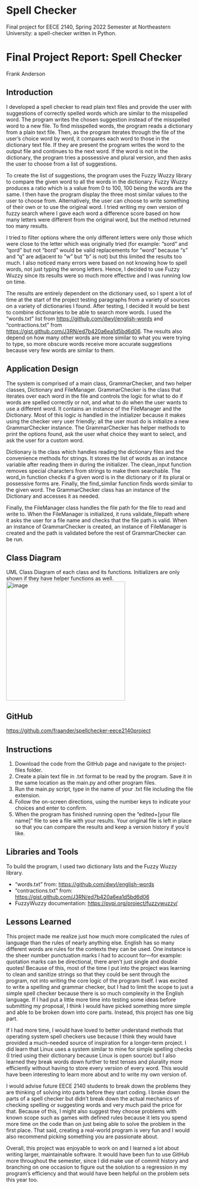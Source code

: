# Spell Checker
Final project for EECE 2140, Spring 2022 Semester at Northeastern University: a spell-checker written in Python.

# Final Project Report: Spell Checker
Frank Anderson

## Introduction
I developed a spell checker to read plain text files and provide the user with suggestions of correctly spelled words which are similar to the misspelled word. The program writes the chosen suggestion instead of the misspelled word to a new file. 
To find misspelled words, the program reads a dictionary from a plain text file. Then, as the program iterates through the file of the user’s choice word by word, it compares each word to those in the dictionary text file. If they are present the program writes the word to the output file and continues to the next word. If the word is not in the dictionary, the program tries a possessive and plural version, and then asks the user to choose from a list of suggestions.

To create the list of suggestions, the program uses the Fuzzy Wuzzy library to compare the given word to all the words in the dictionary. Fuzzy Wuzzy produces a ratio which is a value from 0 to 100, 100 being the words are the same. I then have the program display the three most similar values to the user to choose from. Alternatively, the user can choose to write something of their own or to use the original word. I tried writing my own version of fuzzy search where I gave each word a difference score based on how many letters were different from the original word, but the method returned too many results. 

I tried to filter options where the only different letters were only those which were close to the letter which was originally tried (for example: “sord” and “qord” but not “bord” would be valid replacements for “word” because “s” and “q” are adjacent to “w” but “b” is not) but this limited the results too much. I also noticed many errors were based on not knowing how to spell words, not just typing the wrong letters. Hence, I decided to use Fuzzy Wuzzy since its results were so much more effective and I was running low on time.

The results are entirely dependent on the dictionary used, so I spent a lot of time at the start of the project testing paragraphs from a variety of sources on a variety of dictionaries I found. After testing, I decided it would be best to combine dictionaries to be able to search more words. I used the “words.txt” list from https://github.com/dwyl/english-words and “contractions.txt” from https://gist.github.com/J3RN/ed7b420a6ea1d5bd6d06. The results also depend on how many other words are more similar to what you were trying to type, so more obscure words receive more accurate suggestions because very few words are similar to them.

## Application Design
The system is comprised of a main class, GrammarChecker, and two helper classes, Dictionary and FileManager. 
GrammarChecker is the class that iterates over each word in the file and controls the logic for what to do if words are spelled correctly or not, and what to do when the user wants to use a different word. It contains an instance of the FileManager and the Dictionary. Most of this logic is handled in the initializer because it makes using the checker very user friendly; all the user must do is initialize a new GrammarChecker instance. The GrammarChecker has helper methods to print the options found, ask the user what choice they want to select, and ask the user for a custom word.

Dictionary is the class which handles reading the dictionary files and the convenience methods for strings. It stores the list of words as an instance variable after reading them in during the initializer. The clean_input function removes special characters from strings to make them searchable. The word_in function checks if a given word is in the dictionary or if its plural or possessive forms are. Finally, the find_similar function finds words similar to the given word. The GrammarChecker class has an instance of the Dictionary and accesses it as needed.

Finally, the FileManager class handles the file path for the file to read and write to. When the FileManager is initialized, it runs validate_filepath where it asks the user for a file name and checks that the file path is valid. When an instance of GrammarChecker is created, an instance of FileManager is created and the path is validated before the rest of GrammarChecker can be run.

## Class Diagram
UML Class Diagram of each class and its functions. Initializers are only shown if they have helper functions as well.
<img width="320" alt="image" src="https://user-images.githubusercontent.com/57777918/163883677-c60ec6bf-4cf0-4c16-b588-7d201d2aa857.png">
 
## GitHub
https://github.com/fraander/spellchecker-eece2140project

## Instructions
1. Download the code from the GitHub page and navigate to the project-files folder.
2. Create a plain text file in .txt format to be read by the program. Save it in the same location as the main.py and other program files.
3. Run the main.py script, type in the name of your .txt file including the file extension.
4. Follow the on-screen directions, using the number keys to indicate your choices and enter to confirm.
5. When the program has finished running open the “edited+[your file name]” file to see a file with your results. Your original file is left in place so that you can compare the results and keep a version history if you’d like.

## Libraries and Tools
To build the program, I used two dictionary lists and the Fuzzy Wuzzy library.
* “words.txt” from: https://github.com/dwyl/english-words
*	“contractions.txt” from: https://gist.github.com/J3RN/ed7b420a6ea1d5bd6d06
*	FuzzyWuzzy documentation: https://pypi.org/project/fuzzywuzzy/ 

## Lessons Learned
This project made me realize just how much more complicated the rules of language than the rules of nearly anything else. English has so many different words are rules for the contexts they can be used. One instance is the sheer number punctuation marks I had to account for—for example: quotation marks can be directional, there aren’t just single and double quotes! Because of this, most of the time I put into the project was learning to clean and sanitize strings so that they could be sent through the program, not into writing the core logic of the program itself. I was excited to write a spelling and grammar checker, but I had to limit the scope to just a simple spell checker because there is so much complexity in the English language. If I had put a little more time into testing some ideas before submitting my proposal, I think I would have picked something more simple and able to be broken down into core parts. Instead, this project has one big part. 

If I had more time, I would have loved to better understand methods that operating system spell checkers use because I think they would have provided a much-needed source of inspiration for a longer-term project. I did learn that Linux uses a system similar to mine for simple spelling checks (I tried using their dictionary because Linux is open source) but I also learned they break words down further to test tenses and plurality more efficiently without having to store every version of every word. This would have been interesting to learn more about and to write my own version of.

I would advise future EECE 2140 students to break down the problems they are thinking of solving into parts before they start coding. I broke down the parts of a spell checker but didn’t break down the actual mechanics of checking spelling or suggesting words and very much paid the price for that. Because of this, I might also suggest they choose problems with known scope such as games with defined rules because it lets you spend more time on the code than on just being able to solve the problem in the first place. That said, creating a real-world program is very fun and I would also recommend picking something you are passionate about.

Overall, this project was enjoyable to work on and I learned a lot about writing larger, maintainable software. It would have been fun to use GitHub more throughout the semester, since I did make use of commit history and branching on one occasion to figure out the solution to a regression in my program’s efficiency and that would have been helpful on the problem sets this year too.
